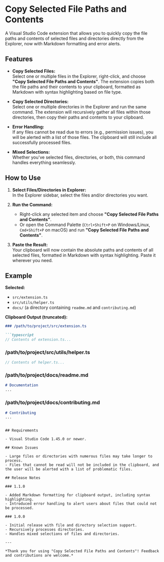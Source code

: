 # Copy Selected File Paths and Contents

A Visual Studio Code extension that allows you to quickly copy the file paths and contents of selected files and directories directly from the Explorer, now with Markdown formatting and error alerts.

## Features

- **Copy Selected Files:**  
  Select one or multiple files in the Explorer, right-click, and choose **"Copy Selected File Paths and Contents"**. The extension copies both the file paths and their contents to your clipboard, formatted as Markdown with syntax highlighting based on file type.

- **Copy Selected Directories:**  
  Select one or multiple directories in the Explorer and run the same command. The extension will recursively gather all files within those directories, then copy their paths and contents to your clipboard.

- **Error Handling:**  
  If any files cannot be read due to errors (e.g., permission issues), you will be alerted with a list of those files. The clipboard will still include all successfully processed files.

- **Mixed Selections:**  
  Whether you've selected files, directories, or both, this command handles everything seamlessly.

## How to Use

1. **Select Files/Directories in Explorer:**  
   In the Explorer sidebar, select the files and/or directories you want.

2. **Run the Command:**  
   - Right-click any selected item and choose **"Copy Selected File Paths and Contents"**.
   - Or open the Command Palette (`Ctrl+Shift+P` on Windows/Linux, `Cmd+Shift+P` on macOS) and run **"Copy Selected File Paths and Contents"**.

3. **Paste the Result:**  
   Your clipboard will now contain the absolute paths and contents of all selected files, formatted in Markdown with syntax highlighting. Paste it wherever you need.

## Example

**Selected:**
- `src/extension.ts`
- `src/utils/helper.ts`
- `docs/` (a directory containing `readme.md` and `contributing.md`)

**Clipboard Output (truncated):**

```markdown
### /path/to/project/src/extension.ts

```typescript
// Contents of extension.ts...
```

### /path/to/project/src/utils/helper.ts

```typescript
// Contents of helper.ts...
```

### /path/to/project/docs/readme.md

```markdown
# Documentation
...
```

### /path/to/project/docs/contributing.md

```markdown
# Contributing
...
```
```

## Requirements

- Visual Studio Code 1.45.0 or newer.

## Known Issues

- Large files or directories with numerous files may take longer to process.
- Files that cannot be read will not be included in the clipboard, and the user will be alerted with a list of problematic files.

## Release Notes

### 1.1.0

- Added Markdown formatting for clipboard output, including syntax highlighting.
- Introduced error handling to alert users about files that could not be processed.

### 1.0.0

- Initial release with file and directory selection support.
- Recursively processes directories.
- Handles mixed selections of files and directories.

---

*Thank you for using "Copy Selected File Paths and Contents"! Feedback and contributions are welcome.*

